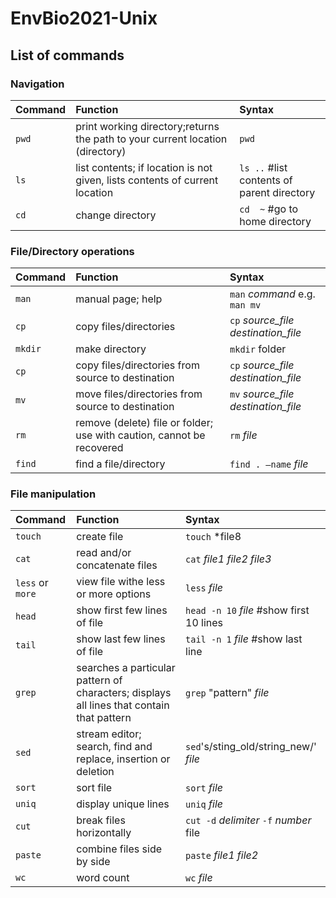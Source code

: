 # EnvBio2021-Unix

## List of commands


### Navigation

| **Command**| **Function**| **Syntax**|
| :---         |     :---     |          :--- |
| `pwd`   | print working directory;returns the path to your current location (directory)    | `pwd`    |
| `ls`   | list contents; if location is not given, lists contents of current location      | `ls ..` #list contents of parent directory  |
| `cd`   | change directory       | `cd  ~`  #go to home directory |



### File/Directory operations

| **Command**| **Function**| **Syntax**|
| :---         |     :---     |          :--- |
| `man`  | manual page; help   | `man` *command* e.g. `man mv`     |
| `cp`   | copy files/directories    | `cp` *source_file* *destination_file* |
| `mkdir`  | make directory   | `mkdir` folder     |
| `cp`   | copy files/directories from source to destination  | `cp` *source_file* *destination_file*  |
| `mv`    | move files/directories  from source to destination| `mv` *source_file* *destination_file* |
| `rm`    | remove (delete) file or folder; use with caution, cannot be recovered| `rm` *file*|
| `find`    | find a file/directory | `find . –name` *file*|


### File manipulation

| **Command**| **Function**| **Syntax**|
| :---         |     :---     |          :--- |
| `touch`    | create file | `touch` *file8 |
| `cat`    | read and/or concatenate files| `cat` *file1* *file2* *file3* |
| `less` or `more`   | view file withe less or more options  | `less` *file* |
| `head`    | show first few lines of file| `head -n 10` *file* #show first 10 lines|
| `tail`    | show last few lines of file| `tail -n 1` *file* #show last line|
| `grep`  | searches a particular pattern of characters; displays all lines that contain that pattern   | `grep` "pattern" *file*    |
| `sed`   | stream editor; search, find and replace, insertion or deletion    | `sed`'s/sting_old/string_new/' *file* |
| `sort`  | sort file   | `sort` *file*    |
| `uniq`  | display unique lines   | `uniq` *file*    |
| `cut`  | break files horizontally   | `cut -d` *delimiter* `-f` *number* file    |
| `paste`  | combine files side by side   | `paste` *file1* *file2*    |
| `wc`  | word count   | `wc` *file*    |


